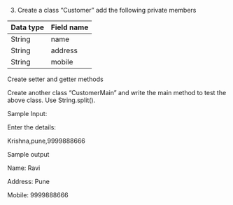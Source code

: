 3. Create a class “Customer” add the following private members

| Data type  | Field name |
|------------|------------|
| String     | name       |
| String     | address    |
| String     | mobile     |


Create setter and getter methods

Create another class “CustomerMain” and write the main method to test the above class. Use String.split().

Sample Input:

Enter the details:

Krishna,pune,9999888666

Sample output

Name: Ravi

Address: Pune

Mobile: 9999888666

